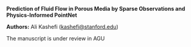 **Prediction of Fluid Flow in Porous Media by Sparse Observations and Physics-Informed PointNet**

**Authors:** Ali Kashefi (kashefi@stanford.edu)<br>

The manuscript is under review in AGU
